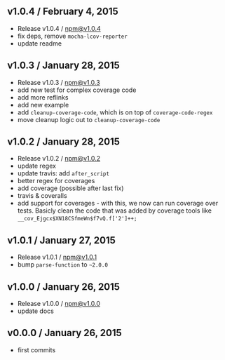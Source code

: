 

## v1.0.4 / February 4, 2015
- Release v1.0.4 / npm@v1.0.4
- fix deps, remove `mocha-lcov-reporter`
- update readme

## v1.0.3 / January 28, 2015
- Release v1.0.3 / npm@v1.0.3
- add new test for complex coverage code
- add more reflinks
- add new example
- add `cleanup-coverage-code`, which is on top of `coverage-code-regex`
- move cleanup logic out to `cleanup-coverage-code`

## v1.0.2 / January 28, 2015
- Release v1.0.2 / npm@v1.0.2
- update regex
- update travis: add `after_script`
- better regex for coverages
- add coverage (possible after last fix)
- travis & coveralls
- add support for coverages - with this, we now can run coverage over tests. Basicly clean the code that was added by coverage tools like `__cov_Ejgcx$XN18CSfmeWn$f7vQ.f['2']++;`

## v1.0.1 / January 27, 2015
- Release v1.0.1 / npm@v1.0.1
- bump `parse-function` to `~2.0.0`

## v1.0.0 / January 26, 2015
- Release v1.0.0 / npm@v1.0.0
- update docs

## v0.0.0 / January 26, 2015
- first commits